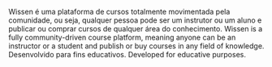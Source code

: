 Wissen é uma plataforma de cursos totalmente movimentada pela comunidade, ou seja, qualquer pessoa pode ser um instrutor ou um aluno e publicar ou comprar cursos de qualquer área do conhecimento.
Wissen is a fully community-driven course platform, meaning anyone can be an instructor or a student and publish or buy courses in any field of knowledge.
Desenvolvido para fins educativos.
Developed for educative purposes.
